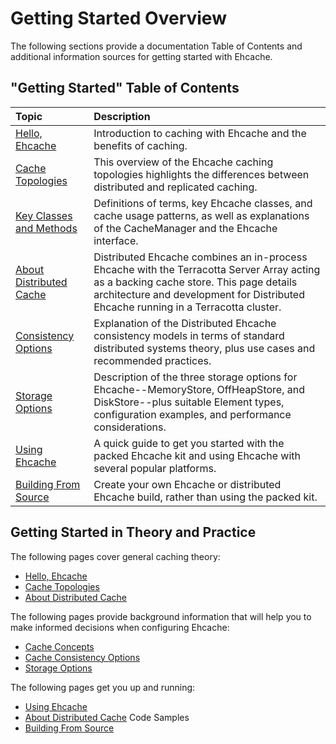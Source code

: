 ---
---

# Getting Started Overview

The following sections provide a documentation Table of Contents and additional information sources for getting started with Ehcache.

## "Getting Started" Table of Contents

| Topic | Description |
|:-------|:------------|
|[Hello, Ehcache](/documentation/2.7/get-started/introduction)|Introduction to caching with Ehcache and the benefits of caching.|
|[Cache Topologies](/documentation/2.7/get-started/cache-topologies)|This overview of the Ehcache caching topologies highlights the differences between distributed and replicated caching.|
|[Key Classes and Methods](/documentation/2.7/get-started/key-classes-methods)|Definitions of terms, key Ehcache classes, and cache usage patterns, as well as explanations of the CacheManager and the Ehcache interface.|
|[About Distributed Cache](/documentation/2.7/get-started/about-distributed-cache)|Distributed Ehcache combines an in-process Ehcache with the Terracotta Server Array acting as a backing cache store. This page details architecture and development for Distributed Ehcache running in a Terracotta cluster.|
|[Consistency Options](/documentation/2.7/get-started/consistency-options)|Explanation of the Distributed Ehcache consistency models in terms of standard distributed systems theory, plus use cases and recommended practices.|
|[Storage Options](/documentation/2.7/get-started/storage-options)|Description of the three storage options for Ehcache--MemoryStore, OffHeapStore, and DiskStore--plus suitable Element types, configuration examples, and performance considerations.|
|[Using Ehcache](/documentation/2.7/get-started/getting-started)|A quick guide to get you started with the packed Ehcache kit and using Ehcache with several popular platforms.|
|[Building From Source](/documentation/2.7/get-started/building)|Create your own Ehcache or distributed Ehcache build, rather than using the packed kit.|


## Getting Started in Theory and Practice
The following pages cover general caching theory:

* [Hello, Ehcache](/documentation/2.7/get-started/introduction)
* [Cache Topologies](/documentation/2.7/get-started/cache-topologies)
* [About Distributed Cache](/documentation/2.7/get-started/about-distributed-cache)

The following pages provide background information that will help you to make informed decisions when configuring Ehcache:

* [Cache Concepts](/documentation/2.7/get-started/concepts)
* [Cache Consistency Options](/documentation/2.7/get-started/consistency-options)
* [Storage Options](/documentation/2.7/get-started/storage-options)

The following pages get you up and running:

* [Using Ehcache](/documentation/2.7/get-started/getting-started)
* [About Distributed Cache](/documentation/2.7/get-started/about-distributed-cache#code-samples) Code Samples
* [Building From Source](/documentation/2.7/get-started/building)




